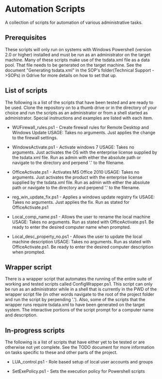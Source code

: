 # Automation Scripts
A collection of scripts for automation of various administrative tasks.


## Prerequisites
These scripts will only run on systems with Windows Powershell (version 2.0 or higher) installed and must be run as an administrator on the target machine. Many of these scripts make use of the tsdata.xml file as a data pool. That file needs to be generated on the target machine. See the document "Generating tsdata.xml" in the SOP's folder(Technical Support ->SOPs) in Gdrive for more details on how to set that up.


## List of scripts
The following is a list of the scripts that have been tested and are ready to be used. Clone the repository on to a thumb drive or in the directory of your choice and run the scripts as an administrator or from a shell started as administrator. Special instructions and examples are listed with each item.

* WUFirewall_rules.ps1 - Create firewall rules for Remote Desktop and Windows Update
  USAGE: Takes no arguments. Just applies the change to the firewall settings.

* WindowsActivate.ps1 - Activate windows 7
  USAGE: Takes no arguments. Just activates the OS with the enterprise license supplied by the tsdata.xml file. Run as admin with either the absolute path or navigate to the directory and perpend '.\' to the filename.

* OfficeActivate.ps1 - Activates MS Office 2010
  USAGE: Takes no arguments. Just activates the product with the enterprise license supplied by the tsdata.xml file. Run as admin with either the absolute path or navigate to the directory and perpend '.\' to the filename.


* reg_win_update_fix.ps1 - Applies a windows update registry fix
  USAGE: Takes no arguments. Just applies the fix. Run as stated for OfficeActivate.ps1


* Local_comp_name.ps1 - Allows the user to rename the local machine
  USAGE: Takes no arguments. Run as stated with OfficeActivate.ps1. Be ready to enter the desired computer name when prompted.


* Local_desc_property_no.ps1 - Allows the user to update the local machine description
  USAGE: Takes no arguments. Run as stated with OfficeActivate.ps1. Be ready to enter the desired computer description when prompted.


## Wrapper script
There is a wrapper script that automates the running of the entire suite of working and tested scripts called ConfigWrapper.ps1. This script can only be run as an administrator while in a shell that is currently in the PWD of the wrapper script file (in other words navigate to the root of the project folder and run the script by perpending '.\'). Also, some of the scripts that the wrapper runs require tsdata.xml to have been generated on the target system. The interactive portions of the script prompt for a computer name and description.


## In-progress scripts
The following is a list of scripts that have either yet to be tested or are otherwise not yet complete. See the TODO document for more information on tasks specific to these and other parts of the project.

* LUA_control.ps1 - Role based setup of local user accounts and groups

* SetExePolicy.ps1 - Sets the execution policy for Powershell scripts
